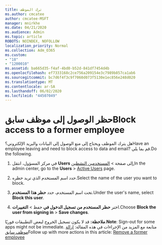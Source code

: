 ```yaml
---
title: ترك الموظف
ms.author: cmcatee
author: cmcatee-MSFT
manager: mnirkhe
ms.date: 04/21/2020
ms.audience: Admin
ms.topic: article
ROBOTS: NOINDEX, NOFOLLOW
localization_priority: Normal
ms.collection: Adm_O365
ms.custom:
- "18"
- "1200010"
ms.assetid: ba665d35-f4af-4bd0-b52d-841df7454d4b
ms.openlocfilehash: ef7333168c2ce756a209154e3c7989b857ca1ab6
ms.sourcegitcommit: bc7d6f4f3c9f7060d073f5130e1ec856e248d020
ms.translationtype: MT
ms.contentlocale: ar-SA
ms.lasthandoff: 06/02/2020
ms.locfileid: "44507049"
---
```

# <a name="block-access-to-a-former-employee"></a><span data-ttu-id="addfe-102">حظر الوصول إلى موظف سابق</span><span class="sxs-lookup"><span data-stu-id="addfe-102">Block access to a former employee</span></span>

<span data-ttu-id="addfe-103">هل يترك الموظف ويحتاج إلى منع الوصول إلى البيانات والبريد الإلكتروني؟</span><span class="sxs-lookup"><span data-stu-id="addfe-103">Have an employee leaving and need to block access to data and email?</span></span> <span data-ttu-id="addfe-104">قم بما يلي.</span><span class="sxs-lookup"><span data-stu-id="addfe-104">Do the following.</span></span>
  
1. <span data-ttu-id="addfe-105">في مركز المسؤول، انتقل **Users** إلى صفحة \> [المستخدمين النشطين.](https://go.microsoft.com/fwlink/p/?linkid=834822)</span><span class="sxs-lookup"><span data-stu-id="addfe-105">In the admin center, go to the **Users** \> [Active Users](https://go.microsoft.com/fwlink/p/?linkid=834822) page.</span></span>

2. <span data-ttu-id="addfe-106">حدد اسم المستخدم الذي تريد حظره.</span><span class="sxs-lookup"><span data-stu-id="addfe-106">Select the name of the user you want to block.</span></span>

3. <span data-ttu-id="addfe-107">تحت اسم المستخدم، حدد **حظر هذا المستخدم**.</span><span class="sxs-lookup"><span data-stu-id="addfe-107">Under the user's name, select **Block this user**.</span></span>

4. <span data-ttu-id="addfe-108">اختر **حظر المستخدم من تسجيل الدخول في** حفظ \> **التغييرات**.</span><span class="sxs-lookup"><span data-stu-id="addfe-108">Choose **Block the user from signing in** \> **Save changes**.</span></span>

<span data-ttu-id="addfe-109">**ملاحظة:** قد لا يكون تسجيل الخروج لبعض التطبيقات فوريًا.</span><span class="sxs-lookup"><span data-stu-id="addfe-109">**Note**: Sign-out for some apps might not be immediate.</span></span> <span data-ttu-id="addfe-110">متابعة مع المزيد من الإجراءات في هذه المقالة: [إزالة موظف سابق](https://docs.microsoft.com/microsoft-365/admin/add-users/remove-former-employee)</span><span class="sxs-lookup"><span data-stu-id="addfe-110">Follow up with more actions in this article: [Remove a former employee](https://docs.microsoft.com/microsoft-365/admin/add-users/remove-former-employee)</span></span>